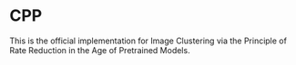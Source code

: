 # CPP
This is the official implementation for Image Clustering via the Principle of Rate Reduction in the Age of Pretrained Models.
